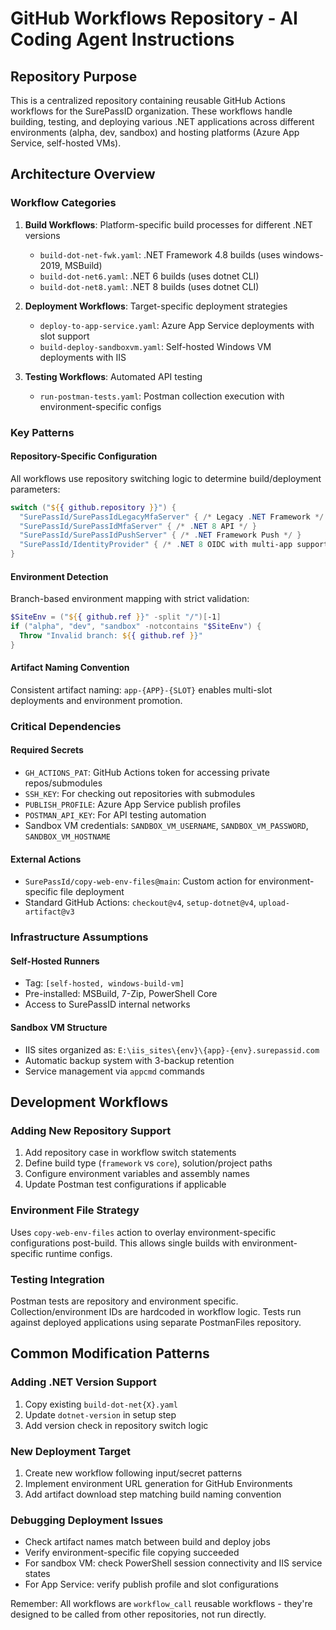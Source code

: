 # GitHub Workflows Repository - AI Coding Agent Instructions

## Repository Purpose

This is a centralized repository containing reusable GitHub Actions workflows for the SurePassID organization. These workflows handle building, testing, and deploying various .NET applications across different environments (alpha, dev, sandbox) and hosting platforms (Azure App Service, self-hosted VMs).

## Architecture Overview

### Workflow Categories

1. **Build Workflows**: Platform-specific build processes for different .NET versions

   - `build-dot-net-fwk.yaml`: .NET Framework 4.8 builds (uses windows-2019, MSBuild)
   - `build-dot-net6.yaml`: .NET 6 builds (uses dotnet CLI)
   - `build-dot-net8.yaml`: .NET 8 builds (uses dotnet CLI)

2. **Deployment Workflows**: Target-specific deployment strategies

   - `deploy-to-app-service.yaml`: Azure App Service deployments with slot support
   - `build-deploy-sandboxvm.yaml`: Self-hosted Windows VM deployments with IIS

3. **Testing Workflows**: Automated API testing
   - `run-postman-tests.yaml`: Postman collection execution with environment-specific configs

### Key Patterns

#### Repository-Specific Configuration

All workflows use repository switching logic to determine build/deployment parameters:

```powershell
switch ("${{ github.repository }}") {
  "SurePassId/SurePassIdLegacyMfaServer" { /* Legacy .NET Framework */ }
  "SurePassId/SurePassIdMfaServer" { /* .NET 8 API */ }
  "SurePassId/SurePassIdPushServer" { /* .NET Framework Push */ }
  "SurePassId/IdentityProvider" { /* .NET 8 OIDC with multi-app support */ }
}
```

#### Environment Detection

Branch-based environment mapping with strict validation:

```powershell
$SiteEnv = ("${{ github.ref }}" -split "/")[-1]
if ("alpha", "dev", "sandbox" -notcontains "$SiteEnv") {
  Throw "Invalid branch: ${{ github.ref }}"
}
```

#### Artifact Naming Convention

Consistent artifact naming: `app-{APP}-{SLOT}` enables multi-slot deployments and environment promotion.

### Critical Dependencies

#### Required Secrets

- `GH_ACTIONS_PAT`: GitHub Actions token for accessing private repos/submodules
- `SSH_KEY`: For checking out repositories with submodules
- `PUBLISH_PROFILE`: Azure App Service publish profiles
- `POSTMAN_API_KEY`: For API testing automation
- Sandbox VM credentials: `SANDBOX_VM_USERNAME`, `SANDBOX_VM_PASSWORD`, `SANDBOX_VM_HOSTNAME`

#### External Actions

- `SurePassId/copy-web-env-files@main`: Custom action for environment-specific file deployment
- Standard GitHub Actions: `checkout@v4`, `setup-dotnet@v4`, `upload-artifact@v3`

### Infrastructure Assumptions

#### Self-Hosted Runners

- Tag: `[self-hosted, windows-build-vm]`
- Pre-installed: MSBuild, 7-Zip, PowerShell Core
- Access to SurePassID internal networks

#### Sandbox VM Structure

- IIS sites organized as: `E:\iis_sites\{env}\{app}-{env}.surepassid.com`
- Automatic backup system with 3-backup retention
- Service management via `appcmd` commands

## Development Workflows

### Adding New Repository Support

1. Add repository case in workflow switch statements
2. Define build type (`framework` vs `core`), solution/project paths
3. Configure environment variables and assembly names
4. Update Postman test configurations if applicable

### Environment File Strategy

Uses `copy-web-env-files` action to overlay environment-specific configurations post-build. This allows single builds with environment-specific runtime configs.

### Testing Integration

Postman tests are repository and environment specific. Collection/environment IDs are hardcoded in workflow logic. Tests run against deployed applications using separate PostmanFiles repository.

## Common Modification Patterns

### Adding .NET Version Support

1. Copy existing `build-dot-net{X}.yaml`
2. Update `dotnet-version` in setup step
3. Add version check in repository switch logic

### New Deployment Target

1. Create new workflow following input/secret patterns
2. Implement environment URL generation for GitHub Environments
3. Add artifact download step matching build naming convention

### Debugging Deployment Issues

- Check artifact names match between build and deploy jobs
- Verify environment-specific file copying succeeded
- For sandbox VM: check PowerShell session connectivity and IIS service states
- For App Service: verify publish profile and slot configurations

Remember: All workflows are `workflow_call` reusable workflows - they're designed to be called from other repositories, not run directly.

